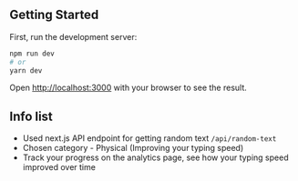 ## Getting Started

First, run the development server:

```bash
npm run dev
# or
yarn dev
```

Open [http://localhost:3000](http://localhost:3000) with your browser to see the result.

## Info list

-   Used next.js API endpoint for getting random text `/api/random-text`
-   Chosen category - Physical (Improving your typing speed)
-   Track your progress on the analytics page, see how your typing speed improved over time
